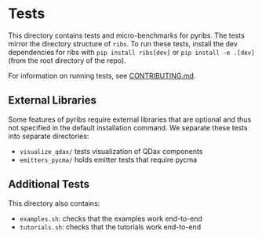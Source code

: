 # Tests

This directory contains tests and micro-benchmarks for pyribs. The tests mirror
the directory structure of `ribs`. To run these tests, install the dev
dependencies for ribs with `pip install ribs[dev]` or `pip install -e .[dev]`
(from the root directory of the repo).

For information on running tests, see [CONTRIBUTING.md](../CONTRIBUTING.md).

## External Libraries

Some features of pyribs require external libraries that are optional and thus
not specified in the default installation command. We separate these tests into
separate directories:

- `visualize_qdax/` tests visualization of QDax components
- `emitters_pycma/` holds emitter tests that require pycma

## Additional Tests

This directory also contains:

- `examples.sh`: checks that the examples work end-to-end
- `tutorials.sh`: checks that the tutorials work end-to-end
